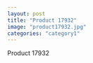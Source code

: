 ```yaml
---
layout: post
title: "Product 17932"
image: "product17932.jpg"
categories: "category1"
---
```

Product 17932
